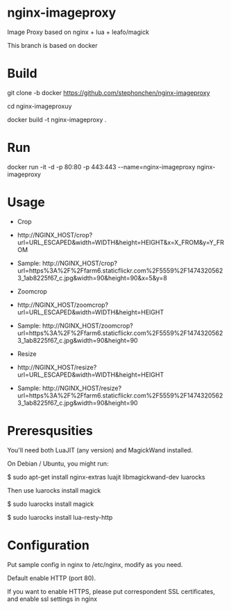 # nginx-imageproxy
  Image Proxy based on nginx + lua + leafo/magick

  This branch is based on docker

# Build
  git clone -b docker https://github.com/stephonchen/nginx-imageproxy

  cd nginx-imageproxuy

  docker build -t nginx-imageproxy .

# Run
  docker run -it -d -p 80:80 -p 443:443 --name=nginx-imageproxy nginx-imageproxy

# Usage
  * Crop
   * http://NGINX_HOST/crop?url=URL_ESCAPED&width=WIDTH&height=HEIGHT&x=X_FROM&y=Y_FROM
   * Sample: http://NGINX_HOST/crop?url=https%3A%2F%2Ffarm6.staticflickr.com%2F5559%2F14743205623_1ab8225f67_c.jpg&width=90&height=90&x=5&y=8

  * Zoomcrop
   * http://NGINX_HOST/zoomcrop?url=URL_ESCAPED&width=WIDTH&height=HEIGHT
   * Sample: http://NGINX_HOST/zoomcrop?url=https%3A%2F%2Ffarm6.staticflickr.com%2F5559%2F14743205623_1ab8225f67_c.jpg&width=90&height=90

  * Resize
   * http://NGINX_HOST/resize?url=URL_ESCAPED&width=WIDTH&height=HEIGHT
   * Sample: http://NGINX_HOST/resize?url=https%3A%2F%2Ffarm6.staticflickr.com%2F5559%2F14743205623_1ab8225f67_c.jpg&width=90&height=90

# Preresqusities
  You'll need both LuaJIT (any version) and MagickWand installed.

  On Debian / Ubuntu, you might run:

  $ sudo apt-get install nginx-extras luajit libmagickwand-dev luarocks

  Then use luarocks install magick

  $ sudo luarocks install magick

  $ sudo luarocks install lua-resty-http

# Configuration
  Put sample config in nginx to /etc/nginx, modify as you need.

  Default enable HTTP (port 80).

  If you want to enable HTTPS, please put correspondent SSL certificates, and enable ssl settings in nginx 
